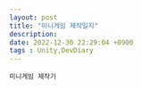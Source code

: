 ```yaml
---
layout: post
title: "미니게임 제작일지"
description:
date: 2022-12-30 22:29:04 +0900
tags : Unity,DevDiary
---
```

```
미니게임 제작기
```
